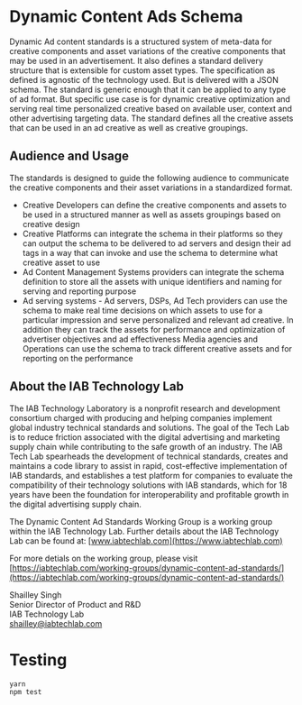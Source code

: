 # Dynamic Content Ads Schema #

Dynamic Ad content standards is a structured system of meta-data for creative components and asset variations of the creative components that may be used in an advertisement. It also defines a standard delivery structure that is extensible for custom asset types.
The specification as defined is agnostic of the technology used. But is delivered with a JSON schema.
The standard is generic enough that it can be applied to any type of ad format. But specific use case is for dynamic creative optimization and serving real time personalized creative based on available user, context and other advertising targeting data. 
The standard defines all the creative assets that can be used in an ad creative as well as creative groupings.

## Audience and Usage ##

The standards is designed to guide the following audience to communicate the creative components and their asset variations in a standardized format.
* Creative Developers can define the creative components and assets to be used in a structured manner as well as assets groupings based on creative design
* Creative Platforms can integrate the schema in their platforms so they can output the schema to be delivered to ad servers and design their ad tags in a way that can invoke and use the schema to determine what creative asset to use
* Ad Content Management Systems providers can integrate the schema definition to store all the assets with unique identifiers and naming for serving and reporting purpose
* Ad serving systems - Ad servers, DSPs, Ad Tech providers can use the schema to make real time decisions on which assets to use for a particular impression and serve personalized and relevant ad creative. In addition they can track the assets for performance and optimization of advertiser objectives and ad effectiveness
Media agencies and Operations can use the schema to track different creative assets and for reporting on the performance

## About the IAB Technology Lab ##

The IAB Technology Laboratory is a nonprofit research and development consortium charged with producing and helping companies implement global industry technical standards and solutions. The goal of the Tech Lab is to reduce friction associated with the digital advertising and marketing supply chain while contributing to the safe growth of an industry.
The IAB Tech Lab spearheads the development of technical standards, creates and maintains a code library to assist in rapid, cost-effective implementation of IAB standards, and establishes a test platform for companies to evaluate the compatibility of their technology solutions with IAB standards, which for 18 years have been the foundation for interoperability and profitable growth in the digital advertising supply chain.

The Dynamic Content Ad Standards Working Group is a working group within the IAB Technology Lab. Further details about the IAB Technology Lab can be found at: [www.iabtechlab.com](https://www.iabtechlab.com)

For more detials on the working group, please visit [https://iabtechlab.com/working-groups/dynamic-content-ad-standards/](https://iabtechlab.com/working-groups/dynamic-content-ad-standards/)

Shailley Singh  
Senior Director of Product and R&D  
IAB Technology Lab  
[shailley@iabtechlab.com](mailto:shailley@iabtechlab.com)

# Testing 

```
yarn 
npm test
```
